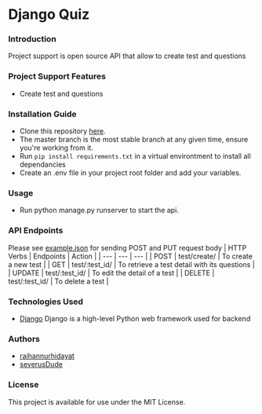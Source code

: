 # Django Quiz
### Introduction
Project support is open source API that allow to create test and questions
### Project Support Features
* Create test and questions
### Installation Guide
* Clone this repository [here](https://github.com/raihannurhidayat/Project-PAK-QUIZ.git).
* The master branch is the most stable branch at any given time, ensure you're working from it.
* Run `pip install requirements.txt` in a virtual environtment to install all dependancies
* Create an .env file in your project root folder and add your variables.
### Usage
* Run python manage.py runserver to start the api.
### API Endpoints
Please see [example.json](https://github.com/raihannurhidayat/Project-PAK-QUIZ/blob/master/server/example.json) for sending POST and PUT request body
| HTTP Verbs | Endpoints | Action |
| --- | --- | --- |
| POST | test/create/ | To create a new test |
| GET | test/:test_id/ | To retrieve a test detail with its questions |
| UPDATE | test/:test_id/ | To edit the detail of a test |
| DELETE | test/:test_id/ | To delete a test |
### Technologies Used
* [Django](https://www.djangoproject.com/) Django is a high-level Python web framework used for backend
### Authors
* [raihannurhidayat](https://github.com/raihannurhidayat)
* [severusDude](https://github.com/severusDude)
### License
This project is available for use under the MIT License.